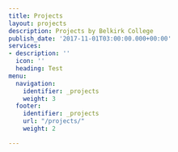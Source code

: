 ```yaml
---
title: Projects
layout: projects
description: Projects by Belkirk College
publish_date: '2017-11-01T03:00:00.000+00:00'
services:
- description: ''
  icon: ''
  heading: Test
menu:
  navigation:
    identifier: _projects
    weight: 3
  footer:
    identifier: _projects
    url: "/projects/"
    weight: 2

---
```

